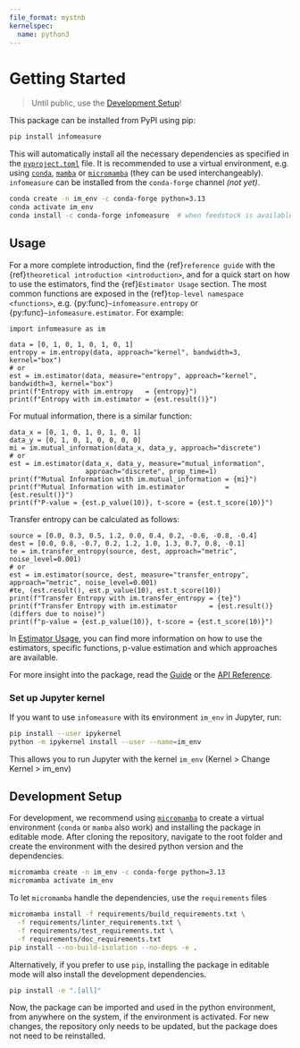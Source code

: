 ```yaml
---
file_format: mystnb
kernelspec:
  name: python3
---
```


# Getting Started

> Until public, use the [Development Setup](#development-setup)!

This package can be installed from PyPI using pip:

```bash
pip install infomeasure
```

This will automatically install all the necessary dependencies as specified in the
[`pyproject.toml`](https://github.com/cbueth/infomeasure/blob/main/pyproject.toml) file.
It is recommended to use a virtual environment, e.g. using
[`conda`](https://conda.io/projects/conda/en/latest),
[`mamba`](https://mamba.readthedocs.io/en/latest) or
[`micromamba`](https://mamba.readthedocs.io/en/latest/user_guide/micromamba.html)
(they can be used interchangeably).
`infomeasure` can be installed from the `conda-forge` channel _(not yet)_.

```bash
conda create -n im_env -c conda-forge python=3.13
conda activate im_env
conda install -c conda-forge infomeasure  # when feedstock is available
```

## Usage

For a more complete introduction, find the {ref}`reference guide` with
the {ref}`theoretical introduction <introduction>`, and
for a quick start on how to use the estimators,
find the {ref}`Estimator Usage` section.
The most common functions are exposed in the {ref}`top-level namespace <functions>`,
e.g. {py:func}`~infomeasure.entropy` or {py:func}`~infomeasure.estimator`.
For example:

```{code-cell}
import infomeasure as im

data = [0, 1, 0, 1, 0, 1, 0, 1]
entropy = im.entropy(data, approach="kernel", bandwidth=3, kernel="box")
# or
est = im.estimator(data, measure="entropy", approach="kernel", bandwidth=3, kernel="box")
print(f"Entropy with im.entropy   = {entropy}")
print(f"Entropy with im.estimator = {est.result()}")
```

For mutual information, there is a similar function:

```{code-cell}
data_x = [0, 1, 0, 1, 0, 1, 0, 1]
data_y = [0, 1, 0, 1, 0, 0, 0, 0]
mi = im.mutual_information(data_x, data_y, approach="discrete")
# or
est = im.estimator(data_x, data_y, measure="mutual_information",
                   approach="discrete", prop_time=1)
print(f"Mutual Information with im.mutual_information = {mi}")
print(f"Mutual Information with im.estimator          = {est.result()}")
print(f"P-value = {est.p_value(10)}, t-score = {est.t_score(10)}")
```

Transfer entropy can be calculated as follows:

```{code-cell}
source = [0.0, 0.3, 0.5, 1.2, 0.0, 0.4, 0.2, -0.6, -0.8, -0.4]
dest = [0.0, 0.8, -0.7, 0.2, 1.2, 1.0, 1.3, 0.7, 0.8, -0.1]
te = im.transfer_entropy(source, dest, approach="metric", noise_level=0.001)
# or
est = im.estimator(source, dest, measure="transfer_entropy", approach="metric", noise_level=0.001)
#te, (est.result(), est.p_value(10), est.t_score(10))
print(f"Transfer Entropy with im.transfer_entropy = {te}")
print(f"Transfer Entropy with im.estimator        = {est.result()} (differs due to noise)")
print(f"p-value = {est.p_value(10)}, t-score = {est.t_score(10)}")
```

In [Estimator Usage](guide/introduction), you can find more information on how to use the estimators, specific functions, p-value estimation and which approaches are available.

For more insight into the package, read the [Guide](guide/index.myst)
or the [API Reference](api/index.rst).


### Set up Jupyter kernel

If you want to use `infomeasure` with its environment `im_env` in Jupyter, run:

```bash
pip install --user ipykernel
python -m ipykernel install --user --name=im_env
```

This allows you to run Jupyter with the kernel `im_env` (Kernel > Change Kernel >
im_env)


## Development Setup

For development, we recommend using [`micromamba`](https://mamba.readthedocs.io/en/latest/user_guide/micromamba.html)
to create a virtual environment (`conda` or `mamba` also work)
and installing the package in editable mode.
After cloning the repository, navigate to the root folder and
create the environment with the desired python version and the dependencies.

```bash
micromamba create -n im_env -c conda-forge python=3.13
micromamba activate im_env
```

To let `micromamba` handle the dependencies, use the `requirements` files

```bash
micromamba install -f requirements/build_requirements.txt \
  -f requirements/linter_requirements.txt \
  -f requirements/test_requirements.txt \
  -f requirements/doc_requirements.txt
pip install --no-build-isolation --no-deps -e .
```

Alternatively, if you prefer to use `pip`, installing the package in editable mode will
also install the
development dependencies.

```bash
pip install -e ".[all]"
```

Now, the package can be imported and used in the python environment, from anywhere on
the system, if the environment is activated.
For new changes, the repository only needs to be updated, but the package does not need
to be reinstalled.
